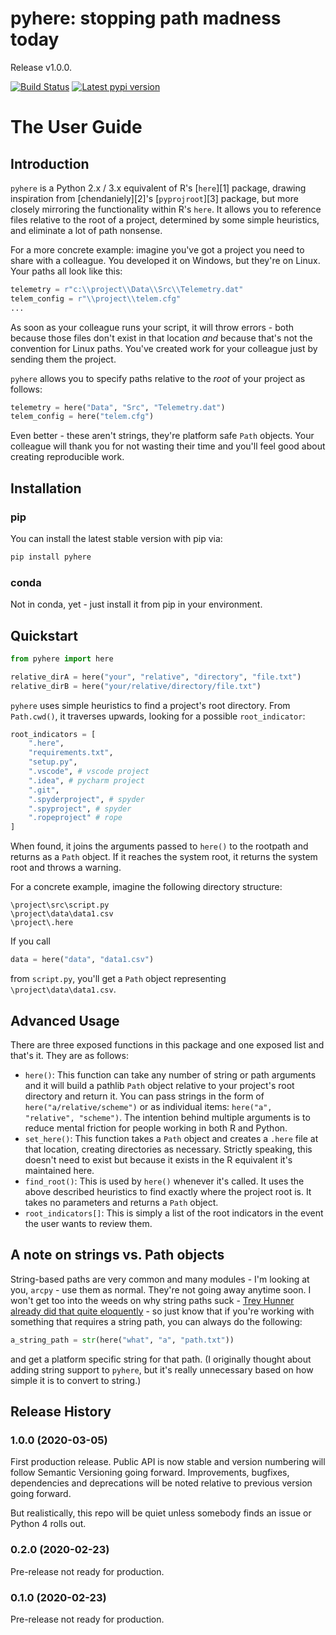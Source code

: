 # pyhere: stopping path madness today

Release v1.0.0.

[![Build Status](https://travis-ci.com/dorkwood/pyhere.svg?branch=master)](https://travis-ci.com/joshpsawyer/pyhere)
[![Latest pypi version](https://img.shields.io/pypi/v/pyhere)](https://pypi.org/project/pyhere/)

# The User Guide

## Introduction

`pyhere` is a Python 2.x / 3.x equivalent of R's [`here`][1] package, drawing inspiration from [chendaniely][2]'s [`pyprojroot`][3] package, but more closely mirroring the functionality within R's `here`. It allows you to reference files relative to the root of a project, determined by some simple heuristics, and eliminate a lot of path nonsense.

For a more concrete example: imagine you've got a project you need to share with a colleague. You developed it on Windows, but they're on Linux. Your paths all look like this:

```python
telemetry = r"c:\\project\\Data\\Src\\Telemetry.dat"
telem_config = r"\\project\\telem.cfg"
...
```

As soon as your colleague runs your script, it will throw errors - both because those files don't exist in that location _and_ because that's not the convention for Linux paths. You've created work for your colleague just by sending them the project.

`pyhere` allows you to specify paths relative to the _root_ of your project as follows:

```python
telemetry = here("Data", "Src", "Telemetry.dat")
telem_config = here("telem.cfg")
```

Even better - these aren't strings, they're platform safe `Path` objects. Your colleague will thank you for not wasting their time and you'll feel good about creating reproducible work.

## Installation

### pip

You can install the latest stable version with pip via:

```bash
pip install pyhere
```

### conda

Not in conda, yet - just install it from pip in your environment.

## Quickstart

```python
from pyhere import here

relative_dirA = here("your", "relative", "directory", "file.txt")
relative_dirB = here("your/relative/directory/file.txt")
```

`pyhere` uses simple heuristics to find a project's root directory. From `Path.cwd()`, it traverses upwards, looking for a possible `root_indicator`:

```python
root_indicators = [
    ".here",
    "requirements.txt",
    "setup.py",
    ".vscode", # vscode project
    ".idea", # pycharm project
    ".git",
    ".spyderproject", # spyder
    ".spyproject", # spyder
    ".ropeproject" # rope
]
```

When found, it joins the arguments passed to `here()` to the rootpath and returns as a `Path` object. If it reaches the system root, it returns the system root and throws a warning.

For a concrete example, imagine the following directory structure:

```
\project\src\script.py
\project\data\data1.csv
\project\.here
```

If you call

```python
data = here("data", "data1.csv")
```

from `script.py`, you'll get a `Path` object representing `\project\data\data1.csv`.

## Advanced Usage

There are three exposed functions in this package and one exposed list and that's it. They are as follows:

- `here()`: This function can take any number of string or path arguments and it will build a pathlib `Path` object relative to your project's root directory and return it. You can pass strings in the form of `here("a/relative/scheme")` or as individual items: `here("a", "relative", "scheme")`. The intention behind multiple arguments is to reduce mental friction for people working in both R and Python.
- `set_here()`: This function takes a `Path` object and creates a `.here` file at that location, creating directories as necessary. Strictly speaking, this doesn't need to exist but because it exists in the R equivalent it's maintained here.
- `find_root()`: This is used by `here()` whenever it's called. It uses the above described heuristics to find exactly where the project root is. It takes no parameters and returns a `Path` object.
- `root_indicators[]`: This is simply a list of the root indicators in the event the user wants to review them.

## A note on strings vs. Path objects

String-based paths are very common and many modules - I'm looking at you, `arcpy` - use them as normal. They're not going away anytime soon. I won't get too into the weeds on why string paths suck - [Trey Hunner already did that quite eloquently](https://treyhunner.com/2018/12/why-you-should-be-using-pathlib/) - so just know that if you're working with something that requires a string path, you can always do the following:

```python
a_string_path = str(here("what", "a", "path.txt"))
```

and get a platform specific string for that path. (I originally thought about adding string support to `pyhere`, but it's really unnecessary based on how simple it is to convert to string.)

## Release History

### 1.0.0 (2020-03-05)

First production release. Public API is now stable and version numbering will follow Semantic Versioning going forward. Improvements, bugfixes, dependencies and deprecations will be noted relative to previous version going forward.

But realistically, this repo will be quiet unless somebody finds an issue or Python 4 rolls out.

### 0.2.0 (2020-02-23)

Pre-release not ready for production.

### 0.1.0 (2020-02-23)

Pre-release not ready for production.